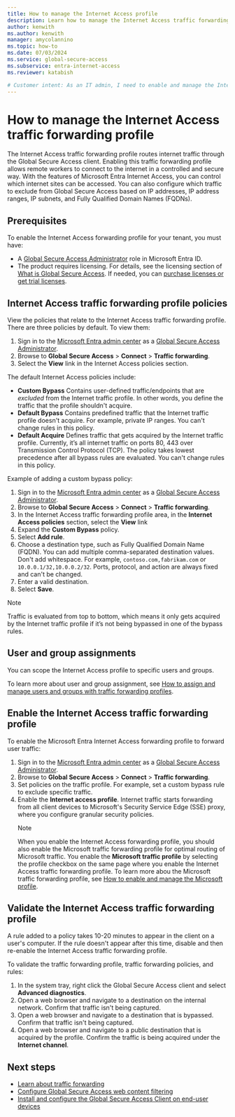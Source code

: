 ```yaml
---
title: How to manage the Internet Access profile
description: Learn how to manage the Internet Access traffic forwarding profile for Microsoft Entra Internet Access.
author: kenwith
ms.author: kenwith
manager: amycolannino
ms.topic: how-to
ms.date: 07/03/2024
ms.service: global-secure-access
ms.subservice: entra-internet-access 
ms.reviewer: katabish

# Customer intent: As an IT admin, I need to enable and manage the Internet Access traffic forwarding profile so that internet access I configured can forward traffic according to the profile.
---
```


# How to manage the Internet Access traffic forwarding profile

The Internet Access traffic forwarding profile routes internet traffic through the Global Secure Access client. Enabling this traffic forwarding profile allows remote workers to connect to the internet in a controlled and secure way. With the features of Microsoft Entra Internet Access, you can control which internet sites can be accessed. You can also configure which traffic to exclude from Global Secure Access based on IP addresses, IP address ranges, IP subnets, and Fully Qualified Domain Names (FQDNs).

## Prerequisites

To enable the Internet Access forwarding profile for your tenant, you must have:

- A [Global Secure Access Administrator](../identity/role-based-access-control/permissions-reference.md#global-secure-access-administrator) role in Microsoft Entra ID.
- The product requires licensing. For details, see the licensing section of [What is Global Secure Access](overview-what-is-global-secure-access.md). If needed, you can [purchase licenses or get trial licenses](https://aka.ms/azureadlicense).

## Internet Access traffic forwarding profile policies

View the policies that relate to the Internet Access traffic forwarding profile. There are three policies by default. To view them:
1. Sign in to the [Microsoft Entra admin center](https://entra.microsoft.com) as a [Global Secure Access Administrator](/azure/active-directory/roles/permissions-reference#global-secure-access-administrator).
1. Browse to **Global Secure Access** > **Connect** > **Traffic forwarding**.
1. Select the **View** link in the Internet Access policies section.

The default Internet Access policies include:
- **Custom Bypass** Contains user-defined traffic/endpoints that are *excluded* from the Internet traffic profile. In other words, you define the traffic that the profile shouldn't acquire.
- **Default Bypass** Contains predefined traffic that the Internet traffic profile doesn't acquire. For example, private IP ranges. You can't change rules in this policy.
- **Default Acquire** Defines traffic that gets acquired by the Internet traffic profile. Currently, it’s all internet traffic on ports 80, 443 over Transmission Control Protocol (TCP). The policy takes lowest precedence after all bypass rules are evaluated. You can't change rules in this policy.

Example of adding a custom bypass policy:
1. Sign in to the [Microsoft Entra admin center](https://entra.microsoft.com) as a [Global Secure Access Administrator](/azure/active-directory/roles/permissions-reference#global-secure-access-administrator).
1. Browse to **Global Secure Access** > **Connect** > **Traffic forwarding**.
1. In the Internet Access traffic forwarding profile area, in the **Internet Access policies** section, select the **View** link 
1. Expand the **Custom Bypass** policy.
1. Select **Add rule**.
1. Choose a destination type, such as Fully Qualified Domain Name (FQDN). You can add multiple comma-separated destination values. Don't add whitespace. For example, `contoso.com,fabrikam.com` or `10.0.0.1/32,10.0.0.2/32`. Ports, protocol, and action are always fixed and can't be changed.
1. Enter a valid destination.
1. Select **Save**.

> [!NOTE]
> Traffic is evaluated from top to bottom, which means it only gets acquired by the Internet traffic profile if it’s not being bypassed in one of the bypass rules.

## User and group assignments
You can scope the Internet Access profile to specific users and groups.

To learn more about user and group assignment, see [How to assign and manage users and groups with traffic forwarding profiles](how-to-manage-users-groups-assignment.md).

## Enable the Internet Access traffic forwarding profile

To enable the Microsoft Entra Internet Access forwarding profile to forward user traffic:

1. Sign in to the [Microsoft Entra admin center](https://entra.microsoft.com) as a [Global Secure Access Administrator](/azure/active-directory/roles/permissions-reference#global-secure-access-administrator).
1. Browse to **Global Secure Access** > **Connect** > **Traffic forwarding**.
1. Set policies on the traffic profile. For example, set a custom bypass rule to exclude specific traffic.
1. Enable the **Internet access profile**. Internet traffic starts forwarding from all client devices to Microsoft's Security Service Edge (SSE) proxy, where you configure granular security policies.
    > [!NOTE]
    > When you enable the Internet Access forwarding profile, you should also enable the Microsoft traffic forwarding profile for optimal routing of Microsoft traffic. You enable the **Microsoft traffic profile** by selecting the profile checkbox on the same page where you enable the Internet Access traffic forwarding profile. To learn more abou the Microsoft traffic forwarding profile, see [How to enable and manage the Microsoft profile](how-to-manage-microsoft-profile.md).

## Validate the Internet Access traffic forwarding profile
A rule added to a policy takes 10-20 minutes to appear in the client on a user's computer. If the rule doesn't appear after this time, disable and then re-enable the Internet Access traffic forwarding profile. 

To validate the traffic forwarding profile, traffic forwarding policies, and rules:
1. In the system tray, right click the Global Secure Access client and select **Advanced diagnostics**.
1. Open a web browser and navigate to a destination on the internal network. Confirm that traffic isn't being captured.
1. Open a web browser and navigate to a destination that is bypassed. Confirm that traffic isn't being captured.
1. Open a web browser and navigate to a public destination that is acquired by the profile. Confirm the traffic is being acquired under the **Internet channel**.




## Next steps
- [Learn about traffic forwarding](concept-traffic-forwarding.md)
- [Configure Global Secure Access web content filtering](how-to-configure-web-content-filtering.md)
- [Install and configure the Global Secure Access Client on end-user devices](how-to-install-windows-client.md)
